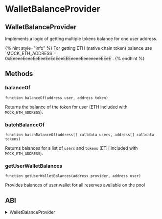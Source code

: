 # WalletBalanceProvider

## WalletBalanceProvider

Implements a logic of getting multiple tokens balance for one user address.

{% hint style="info" %}
For getting ETH (native chain token) balance use \`MOCK\_ETH\_ADDRESS = 0xEeeeeEeeeEeEeeEeEeEeeEEEeeeeEeeeeeeeEEeE\`.
{% endhint %}

## Methods

### balanceOf

`function balanceOf(address user, address token)`

Returns the balance of the token for user (ETH included with `MOCK_ETH_ADDRESS`).

### batchBalanceOf

`function batchBalanceOf(address[] calldata users, address[] calldata tokens)`

Returns balances for a list of `users` and `tokens` (ETH included with `MOCK_ETH_ADDRESS`).

### getUserWalletBalances

`function getUserWalletBalances(address provider, address user)`

Provides balances of user wallet for all reserves available on the pool

## ABI
<details>
<summary>WalletBalanceProvider</summary>

```
[
    {
        "inputs": [
            {
                "internalType": "address",
                "name": "user",
                "type": "address"
            },
            {
                "internalType": "address",
                "name": "token",
                "type": "address"
            }
        ],
        "name": "balanceOf",
        "outputs": [
            {
                "internalType": "uint256",
                "name": "",
                "type": "uint256"
            }
        ],
        "stateMutability": "view",
        "type": "function"
    },
    {
        "inputs": [
            {
                "internalType": "address[]",
                "name": "users",
                "type": "address[]"
            },
            {
                "internalType": "address[]",
                "name": "tokens",
                "type": "address[]"
            }
        ],
        "name": "batchBalanceOf",
        "outputs": [
            {
                "internalType": "uint256[]",
                "name": "",
                "type": "uint256[]"
            }
        ],
        "stateMutability": "view",
        "type": "function"
    },
    {
        "inputs": [
            {
                "internalType": "address",
                "name": "provider",
                "type": "address"
            },
            {
                "internalType": "address",
                "name": "user",
                "type": "address"
            }
        ],
        "name": "getUserWalletBalances",
        "outputs": [
            {
                "internalType": "address[]",
                "name": "",
                "type": "address[]"
            },
            {
                "internalType": "uint256[]",
                "name": "",
                "type": "uint256[]"
            }
        ],
        "stateMutability": "view",
        "type": "function"
    },
    {
        "stateMutability": "payable",
        "type": "receive"
    }
]
```
</details>